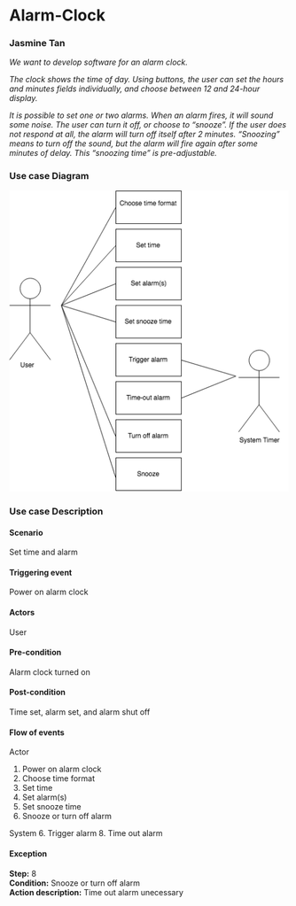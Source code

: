 # Alarm-Clock

### Jasmine Tan

*We want to develop software for an alarm clock.*

*The clock shows the time of day. Using buttons, the user can set the hours and minutes fields individually, and choose between 12 and 24-hour display.*

*It is possible to set one or two alarms. When an alarm fires, it will sound some noise. The user can turn it off, or choose to “snooze”. If the user does not respond at all, the alarm will turn off itself after 2 minutes. “Snoozing” means to turn off the sound, but the alarm will fire again after some minutes of delay. This “snoozing time” is pre-adjustable.*

### Use case Diagram
![alt text](https://github.com/jasminetan/alarm-clock/blob/master/AlarmClock.png)

### Use case Description

#### Scenario
Set time and alarm

#### Triggering event
Power on alarm clock

#### Actors
User

#### Pre-condition
Alarm clock turned on

#### Post-condition
Time set, alarm set, and alarm shut off

#### Flow of events
Actor 

1. Power on alarm clock
2. Choose time format
3. Set time
4. Set alarm(s)
5. Set snooze time
7. Snooze or turn off alarm

System
6. Trigger alarm
8. Time out alarm

#### Exception
**Step:** 8     
**Condition:** Snooze or turn off alarm     
**Action description:** Time out alarm unecessary

